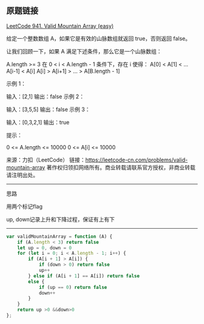 ## 原题链接

[LeetCode 941. Valid Mountain Array (easy)](https://leetcode-cn.com/problems/valid-mountain-array/)

给定一个整数数组 A，如果它是有效的山脉数组就返回 true，否则返回 false。

让我们回顾一下，如果 A 满足下述条件，那么它是一个山脉数组：

A.length >= 3
在 0 < i < A.length - 1 条件下，存在 i 使得：
A[0] < A[1] < ... A[i-1] < A[i]
A[i] > A[i+1] > ... > A[B.length - 1]
 

示例 1：

输入：[2,1]
输出：false
示例 2：

输入：[3,5,5]
输出：false
示例 3：

输入：[0,3,2,1]
输出：true
 

提示：

0 <= A.length <= 10000
0 <= A[i] <= 10000 

来源：力扣（LeetCode）
链接：https://leetcode-cn.com/problems/valid-mountain-array
著作权归领扣网络所有。商业转载请联系官方授权，非商业转载请注明出处。


----

思路

用两个标记flag

up, down记录上升和下降过程，保证有上有下

---

```javascript
var validMountainArray = function (A) {
    if (A.length < 3) return false
    let up = 0, down = 0
    for (let i = 0; i < A.length - 1; i++) {
        if (A[i + 1] > A[i]) {
            if (down > 0) return false
            up++
        } else if (A[i + 1] == A[i]) return false
        else {
            if (up == 0) return false
            down++
        }
    }
    return up >0 &&down>0
};
```